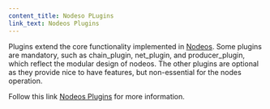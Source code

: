 ```yaml
---
content_title: Nodeso PLugins
link_text: Nodeos Plugins
---
```


Plugins extend the core functionality implemented in [Nodeos](https://developers.eos.io/welcome/latest/glossary/index/#nodeos). Some plugins are mandatory, such as chain_plugin, net_plugin, and producer_plugin, which reflect the modular design of nodeos. The other plugins are optional as they provide nice to have features, but non-essential for the nodes operation.

Follow this link [Nodeos Plugins](https://developers.eos.io/manuals/eos/latest/nodeos/plugins/index) for more information.